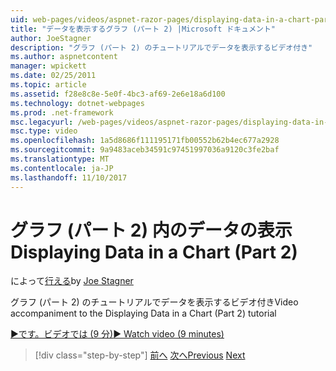 ```yaml
---
uid: web-pages/videos/aspnet-razor-pages/displaying-data-in-a-chart-part-2
title: "データを表示するグラフ (パート 2) |Microsoft ドキュメント"
author: JoeStagner
description: "グラフ (パート 2) のチュートリアルでデータを表示するビデオ付き"
ms.author: aspnetcontent
manager: wpickett
ms.date: 02/25/2011
ms.topic: article
ms.assetid: f28e8c8e-5e0f-4bc3-af69-2e6e18a6d100
ms.technology: dotnet-webpages
ms.prod: .net-framework
msc.legacyurl: /web-pages/videos/aspnet-razor-pages/displaying-data-in-a-chart-part-2
msc.type: video
ms.openlocfilehash: 1a5d8686f111195171fb00552b62b4ec677a2928
ms.sourcegitcommit: 9a9483aceb34591c97451997036a9120c3fe2baf
ms.translationtype: MT
ms.contentlocale: ja-JP
ms.lasthandoff: 11/10/2017
---
```

<a name="displaying-data-in-a-chart-part-2"></a><span data-ttu-id="bac85-103">グラフ (パート 2) 内のデータの表示</span><span class="sxs-lookup"><span data-stu-id="bac85-103">Displaying Data in a Chart (Part 2)</span></span>
====================
<span data-ttu-id="bac85-104">によって[行える](https://github.com/JoeStagner)</span><span class="sxs-lookup"><span data-stu-id="bac85-104">by [Joe Stagner](https://github.com/JoeStagner)</span></span>

<span data-ttu-id="bac85-105">グラフ (パート 2) のチュートリアルでデータを表示するビデオ付き</span><span class="sxs-lookup"><span data-stu-id="bac85-105">Video accompaniment to the Displaying Data in a Chart (Part 2) tutorial</span></span>

[<span data-ttu-id="bac85-106">&#9654;です。ビデオでは (9 分)</span><span class="sxs-lookup"><span data-stu-id="bac85-106">&#9654; Watch video (9 minutes)</span></span>](https://channel9.msdn.com/Blogs/ASP-NET-Site-Videos/displaying-data-in-a-chart-part-2)

>[!div class="step-by-step"]
<span data-ttu-id="bac85-107">[前へ](displaying-data-in-a-chart-part-1.md)
[次へ](working-with-files.md)</span><span class="sxs-lookup"><span data-stu-id="bac85-107">[Previous](displaying-data-in-a-chart-part-1.md)
[Next](working-with-files.md)</span></span>
